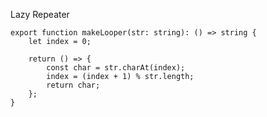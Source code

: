 Lazy Repeater

    export function makeLooper(str: string): () => string {
        let index = 0;
    
        return () => {
            const char = str.charAt(index);
            index = (index + 1) % str.length;
            return char;
        };
    }
